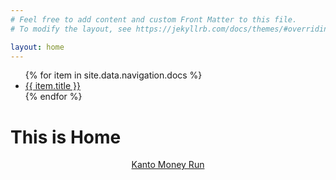 ```yaml
---
# Feel free to add content and custom Front Matter to this file.
# To modify the layout, see https://jekyllrb.com/docs/themes/#overriding-theme-defaults

layout: home
---
```


<ul>{% for item in site.data.navigation.docs %}
      <li><a href="{{ item.url }}">{{ item.title }}</a></li>
   {% endfor %}
</ul>

<h1>This is Home</h1>
<div id="header">
    <header>
        <a href="https://n04x.github.io/kanto-money-run">Kanto Money Run</a>
    </header>
</div>